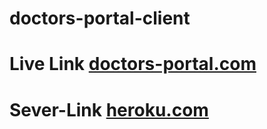 # doctors-portal-client
# Live Link [doctors-portal.com](https://doctors-portal-78842.web.app/)
# Sever-Link [heroku.com](https://serene-citadel-65750.herokuapp.com/)
